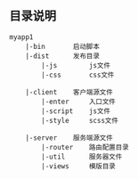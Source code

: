 ##  目录说明


	myapp1
		|-bin   	启动脚本
		|-dist		发布目录
			|-js		js文件
			|-css		css文件

		|-client 	客户端源文件
			|-enter		入口文件
			|-script	js文件
			|-style		scss文件

		|-server	服务端源文件
			|-router	路由配置目录
			|-util		服务器文件
			|-views		模版目录